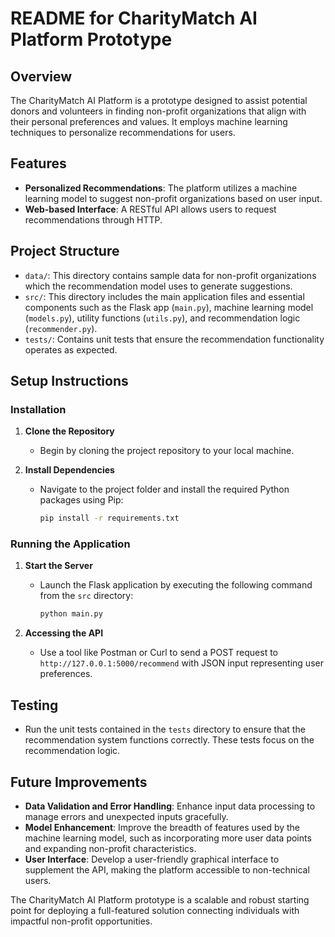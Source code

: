 # README for CharityMatch AI Platform Prototype

## Overview

The CharityMatch AI Platform is a prototype designed to assist potential donors and volunteers in finding non-profit organizations that align with their personal preferences and values. It employs machine learning techniques to personalize recommendations for users.

## Features

- **Personalized Recommendations**: The platform utilizes a machine learning model to suggest non-profit organizations based on user input.
- **Web-based Interface**: A RESTful API allows users to request recommendations through HTTP.

## Project Structure

- `data/`: This directory contains sample data for non-profit organizations which the recommendation model uses to generate suggestions.
- `src/`: This directory includes the main application files and essential components such as the Flask app (`main.py`), machine learning model (`models.py`), utility functions (`utils.py`), and recommendation logic (`recommender.py`).
- `tests/`: Contains unit tests that ensure the recommendation functionality operates as expected.

## Setup Instructions

### Installation

1. **Clone the Repository**
   - Begin by cloning the project repository to your local machine.

2. **Install Dependencies**
   - Navigate to the project folder and install the required Python packages using Pip:

     ```bash
     pip install -r requirements.txt
     ```

### Running the Application

1. **Start the Server**
   - Launch the Flask application by executing the following command from the `src` directory:

     ```bash
     python main.py
     ```

2. **Accessing the API**
   - Use a tool like Postman or Curl to send a POST request to `http://127.0.0.1:5000/recommend` with JSON input representing user preferences.

## Testing

- Run the unit tests contained in the `tests` directory to ensure that the recommendation system functions correctly. These tests focus on the recommendation logic.

## Future Improvements

- **Data Validation and Error Handling**: Enhance input data processing to manage errors and unexpected inputs gracefully.
- **Model Enhancement**: Improve the breadth of features used by the machine learning model, such as incorporating more user data points and expanding non-profit characteristics.
- **User Interface**: Develop a user-friendly graphical interface to supplement the API, making the platform accessible to non-technical users.

The CharityMatch AI Platform prototype is a scalable and robust starting point for deploying a full-featured solution connecting individuals with impactful non-profit opportunities.
